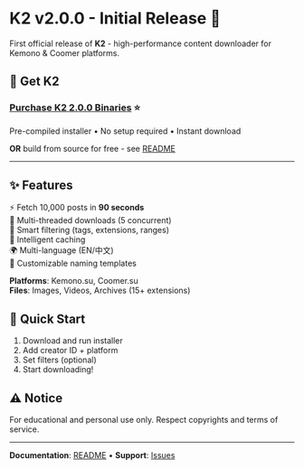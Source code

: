 # K2 v2.0.0 - Initial Release 🎉

First official release of **K2** - high-performance content downloader for Kemono & Coomer platforms.

## 💎 Get K2

### **[Purchase K2 2.0.0 Binaries](https://ko-fi.com/s/69553f3227)** ⭐

Pre-compiled installer • No setup required • Instant download

**OR** build from source for free - see [README](https://github.com/smkelpt/KemonoDownloader#option-2-build-from-source-free)

---

## ✨ Features

⚡ Fetch 10,000 posts in **90 seconds**  
🚀 Multi-threaded downloads (5 concurrent)  
🎯 Smart filtering (tags, extensions, ranges)  
💾 Intelligent caching  
🌍 Multi-language (EN/中文)  
📁 Customizable naming templates  

**Platforms**: Kemono.su, Coomer.su  
**Files**: Images, Videos, Archives (15+ extensions)

## 🚀 Quick Start

1. Download and run installer
2. Add creator ID + platform
3. Set filters (optional)
4. Start downloading!

## ⚠️ Notice

For educational and personal use only. Respect copyrights and terms of service.

---

**Documentation**: [README](https://github.com/smkelpt/KemonoDownloader) • **Support**: [Issues](https://github.com/smkelpt/KemonoDownloader/issues)


